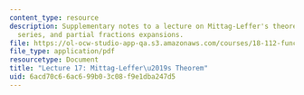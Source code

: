 ```yaml
---
content_type: resource
description: Supplementary notes to a lecture on Mittag-Leffer's theorem, Laurent
  series, and partial fractions expansions.
file: https://ol-ocw-studio-app-qa.s3.amazonaws.com/courses/18-112-functions-of-a-complex-variable-fall-2008/6acd70c66ac699b03c08f9e1dba247d5_lecture17.pdf
file_type: application/pdf
resourcetype: Document
title: "Lecture 17: Mittag-Leffer\u2019s Theorem"
uid: 6acd70c6-6ac6-99b0-3c08-f9e1dba247d5
---
```

